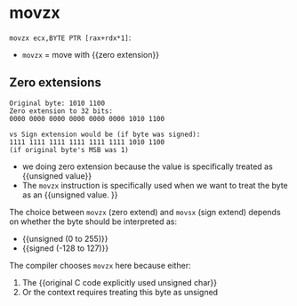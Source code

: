 # movzx
`movzx ecx,BYTE PTR [rax+rdx*1]`:
- `movzx` = move with {{zero extension}}

## Zero extensions
```
Original byte: 1010 1100
Zero extension to 32 bits:
0000 0000 0000 0000 0000 0000 1010 1100

vs Sign extension would be (if byte was signed):
1111 1111 1111 1111 1111 1111 1010 1100 
(if original byte's MSB was 1)
```
- we doing zero extension because the value is specifically treated as {{unsigned value}}
- The `movzx` instruction is specifically used when we want to treat the byte as an {{unsigned value. }}

The choice between `movzx` (zero extend) and `movsx` (sign extend) depends on whether the byte should be interpreted as:
- {{unsigned (0 to 255)}}
- {{signed (-128 to 127)}}

The compiler chooses `movzx` here because either:
1. The {{original C code explicitly used unsigned char}}
2. Or the context requires treating this byte as unsigned